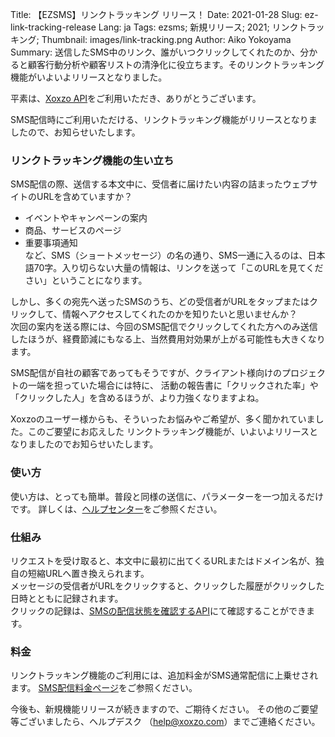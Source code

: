 Title: 【EZSMS】リンクトラッキング リリース！
Date: 2021-01-28
Slug: ez-link-tracking-release
Lang: ja
Tags: ezsms; 新規リリース; 2021; リンクトラッキング;
Thumbnail: images/link-tracking.png
Author: Aiko Yokoyama
Summary: 送信したSMS中のリンク、誰がいつクリックしてくれたのか、分かると顧客行動分析や顧客リストの清浄化に役立ちます。そのリンクトラッキング機能がいよいよリリースとなりました。

平素は、[Xoxzo API](https://www.xoxzo.com/ja/)をご利用いただき、ありがとうございます。

SMS配信時にご利用いただける、リンクトラッキング機能がリリースとなりましたので、お知らせいたします。

### リンクトラッキング機能の生い立ち
SMS配信の際、送信する本文中に、受信者に届けたい内容の詰まったウェブサイトのURLを含めていますか？

* イベントやキャンペーンの案内
* 商品、サービスのページ
* 重要事項通知<br>
など、SMS（ショートメッセージ）の名の通り、SMS一通に入るのは、日本語70字。入り切らない大量の情報は、リンクを送って「このURLを見てください」ということになります。

しかし、多くの宛先へ送ったSMSのうち、どの受信者がURLをタップまたはクリックして、情報へアクセスしてくれたのかを知りたいと思いませんか？<br>
次回の案内を送る際には、今回のSMS配信でクリックしてくれた方へのみ送信したほうが、経費節減にもなる上、当然費用対効果が上がる可能性も大きくなります。

SMS配信が自社の顧客であってもそうですが、クライアント様向けのプロジェクトの一端を担っていた場合には特に、
活動の報告書に「クリックされた率」や「クリックした人」を含めるほうが、より力強くなりますよね。

Xoxzoのユーザー様からも、そういったお悩みやご希望が、多く聞かれていました。このご要望にお応えした リンクトラッキング機能が、いよいよリリースとなりましたのでお知らせいたします。

### 使い方
使い方は、とっても簡単。普段と同様の送信に、パラメーターを一つ加えるだけです。
詳しくは、[ヘルプセンター](https://help.xoxzo.com/ja/xoxzo-cloud-telephony/articles/what-is-link-tracking/)をご参照ください。

### 仕組み
リクエストを受け取ると、本文中に最初に出てくるURLまたはドメイン名が、独自の短縮URLへ置き換えられます。<br>
メッセージの受信者がURLをクリックすると、クリックした履歴がクリックした日時とともに記録されます。<br>
クリックの記録は、[SMSの配信状態を確認するAPI](https://docs.xoxzo.com/ja/sms.html#check-sms-status-api)にて確認することができます。

### 料金
リンクトラッキング機能のご利用には、追加料金がSMS通常配信に上乗せされます。
[SMS配信料金ページ](https://www.xoxzo.com/ja/about/pricing/#send-sms)をご参照ください。


今後も、新規機能リリースが続きますので、ご期待ください。
その他のご要望等ございましたら、ヘルプデスク （help@xoxzo.com）までご連絡ください。
